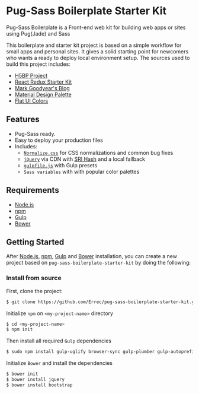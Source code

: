 # Pug-Sass Boilerplate Starter Kit

Pug-Sass Boilerplate is a Front-end web kit for building web apps or sites using Pug(Jade) and Sass

This boilerplate and starter kit project is based on a simple workflow for small apps and personal sites. It gives a solid starting point for newcomers who wants a ready to deploy local environment setup. The sources used to build this project includes:

  * [H5BP Project](https://github.com/h5bp/html5-boilerplate)
  * [React Redux Starter Kit](https://github.com/davezuko/react-redux-starter-kit)
  * [Mark Goodyear's Blog](https://markgoodyear.com/2014/01/getting-started-with-gulp/)
  * [Material Design Palette](https://www.materialpalette.com/)
  * [Flat UI Colors](https://flatuicolors.com/)

## Features

  * Pug-Sass ready.
  * Easy to deploy your production files
  * Includes:
    * [`Normalize.css`](https://necolas.github.com/normalize.css/) for CSS normalizations and common bug fixes
    * [`jQuery`](https://jquery.com/) via CDN with [SRI Hash](https://developer.mozilla.org/en-US/docs/Web/Security/Subresource_Integrity) and a local fallback
    * [`gulpfile.js`](http://gulpjs.com/) with Gulp presets
    * `Sass variables` with with popular color palettes

## Requirements

* [Node.js](https://nodejs.org)
* [npm](https://www.npmjs.com)
* [Gulp](http://gulpjs.com/)
* [Bower](https://bower.io/)

## Getting Started

After [Node.js](https://nodejs.org/en/download/), [npm](https://docs.npmjs.com/getting-started/installing-node), [Gulp](https://github.com/gulpjs/gulp/blob/master/docs/getting-started.md) and [Bower](https://bower.io/#install-bower) installation, you can create a new project based on `pug-sass-boilerplate-starter-kit` by doing the following:

### Install from source

First, clone the project:

```bash
$ git clone https://github.com/Errec/pug-sass-boilerplate-starter-kit.git <my-project-name>
```

Initialize `npm` on `<my-project-name>` directory

```bash
$ cd <my-project-name>
$ npm init
```

Then install all required `Gulp` dependencies

```bash
$ sudo npm install gulp-uglify browser-sync gulp-plumber gulp-autoprefixer gulp-sass gulp-jade gulp-imagemin del gulp-cache gulp-clean-css gulp-sourcemaps --save-dev
```

Initialize `Bower` and install the dependencies

```bash
$ bower init
$ bower install jquery
$ bower install bootstrap
```
